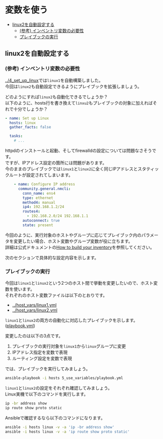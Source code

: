 # 変数を使う

- [linux2を自動設定する](#linux2を自動設定する)
  - [(参考) インベントリ変数の必要性](#参考-インベントリ変数の必要性)
  - [プレイブックの実行](#プレイブックの実行)

## linux2を自動設定する

### (参考) インベントリ変数の必要性

[../4_set_up_linux](../4_set_up_linux)では`linux1`を自動構築しました。  
今回は`linux2`も自動設定できるようにプレイブックを拡張しましょう。

どのようにすれば`linux2`も自動化できるでしょうか？  
以下のように、hosts行を書き換えて`linxu2`もプレイブックの対象に加えればそれで十分でしょうか？

```yml
- name: Set up Linux
  hosts: linux
  gather_facts: false

  tasks:
    # ...
```

httpdのインストールと起動、そしてfirewalldの設定については問題なさそうです。  
ですが、IPアドレス設定の箇所には問題があります。  
今のままのプレイブックでは`linux1`と`linux2`に全く同じIPアドレスとスタティックルートが設定されてしまいます。

```yml
    - name: Configure IP address
      community.general.nmcli:
        conn_name: ens4
        type: ethernet
        method4: manual
        ip4: 192.168.1.2/24
        routes4:
          - 192.168.2.0/24 192.168.1.1
        autoconnect: true
        state: present
```

今回のように、実行対象のホストやグループに応じてプレイブック内のパラメータを変更したい場合、ホスト変数やグループ変数が役に立ちます。  
詳細は公式ドキュメントの[How to build your inventory](https://docs.ansible.com/ansible/latest/inventory_guide/intro_inventory.html)を参照してください。

次のセクションで具体的な設定内容を示します。

### プレイブックの実行

今回は`linux1`と`linux2`という2つのホスト間で挙動を変更したいので、ホスト変数を使います。  
それぞれのホスト変数ファイルは以下のとおりです。

- [../host_vars/linux1.yml](../host_vars/linux1.yml)
- [../host_vars/linux2.yml](../host_vars/linux2.yml)

`linux1`と`linux2`の両方の自動化に対応したプレイブックを示します。  
([playbook.yml](playbook.yml))

変更したのは以下の3点です。

1. プレイブックの実行対象を`linux1`から`linux`グループに変更
2. IPアドレス指定を変数で表現
3. ルーティング設定を変数で表現

では、プレイブックを実行してみましょう。

```sh
ansible-playbook -i hosts 5_use_variables/playbook.yml
```

`linux1`と`linux2`の設定をそれぞれ確認してみましょう。  
Linux実機で以下のコマンドを実行します。

```sh
ip -br address show
ip route show proto static
```

Ansibleで確認するなら以下のコマンドになります。

```sh
ansible -i hosts linux -v -a 'ip -br address show'
ansible -i hosts linux -v -a 'ip route show proto static'
```
